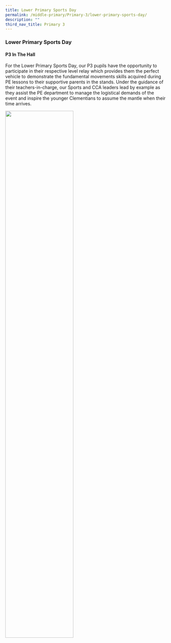 ```yaml
---
title: Lower Primary Sports Day
permalink: /middle-primary/Primary-3/lower-primary-sports-day/
description: ""
third_nav_title: Primary 3
---
```

### Lower Primary Sports Day

#### P3 In The Hall
For the Lower Primary Sports Day, our P3 pupils have the opportunity to participate in their respective level relay which provides them the perfect vehicle to demonstrate the fundamental movements skills acquired during PE lessons to their supportive parents in the stands. Under the guidance of their teachers-in-charge, our Sports and CCA leaders lead by example as they assist the PE department to manage the logistical demands of the event and inspire the younger Clementians to assume the mantle when their time arrives.

<img src="/images/Sports%20day.gif" 
     style="width:65%">